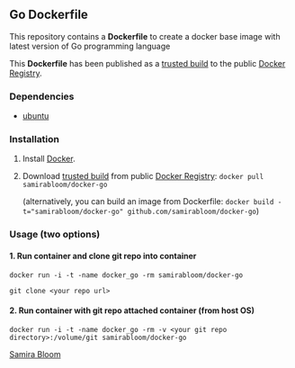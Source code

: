 ## Go Dockerfile

This repository contains a **Dockerfile** to create a docker base image with latest version of Go programming language 

This **Dockerfile** has been published as a [trusted build](https://index.docker.io/u/samirabloom/docker-go/) to the public [Docker Registry](https://index.docker.io/).


### Dependencies

* [ubuntu](http://dockerfile.github.io/#/ubuntu)


### Installation

1. Install [Docker](https://www.docker.io/).

2. Download [trusted build](https://index.docker.io/u/samirabloom/docker-go/) from public [Docker Registry](https://index.docker.io/): `docker pull samirabloom/docker-go`

   (alternatively, you can build an image from Dockerfile: `docker build -t="samirabloom/docker-go" github.com/samirabloom/docker-go`)


### Usage (two options)

#### 1. Run container and clone git repo into container

    docker run -i -t -name docker_go -rm samirabloom/docker-go

    git clone <your repo url>

#### 2. Run container with git repo attached container (from host OS)

    docker run -i -t -name docker_go -rm -v <your git repo directory>:/volume/git samirabloom/docker-go
    
[Samira Bloom](https://github.com/samirabloom)

